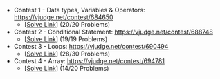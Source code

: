 - Contest 1 - Data types, Variables & Operators: https://vjudge.net/contest/684650
  - [[Solve Link](https://github.com/emonislive/learning-skills/tree/main/CPS%20Academy%20-%20Basic%20to%20Intermediate%20Level%20Competitive%20Programming/Module%201%20-%20Basic%20Programming%20%26%20Problem%20Solving%20Techniques/Contest-1%3A%20Data%20types%2C%20Variables%20%26%20Operators)] (20/20 Problems)
- Contest 2 - Conditional Statement: https://vjudge.net/contest/688748
  - [[Solve Link](https://github.com/emonislive/learning-skills/tree/main/CPS%20Academy%20-%20Basic%20to%20Intermediate%20Level%20Competitive%20Programming/Module%201%20-%20Basic%20Programming%20%26%20Problem%20Solving%20Techniques/Contest-2%3A%20Conditional%20Statement)] (19/19 Problems)
- Contest 3 - Loops: https://vjudge.net/contest/690494
  - [[Solve Link](https://github.com/emonislive/learning-skills/tree/main/CPS%20Academy%20-%20Basic%20to%20Intermediate%20Level%20Competitive%20Programming/Module%201%20-%20Basic%20Programming%20%26%20Problem%20Solving%20Techniques/Contest-3%3A%20Loops)] (28/30 Problems)
- Contest 4 - Array: https://vjudge.net/contest/694781
  - [[Solve Link](https://github.com/emonislive/learning-skills/tree/main/CPS%20Academy%20-%20Basic%20to%20Intermediate%20Level%20Competitive%20Programming/Module%201%20-%20Basic%20Programming%20%26%20Problem%20Solving%20Techniques/Contest-4%3A%20Array)] (14/20 Problems)
